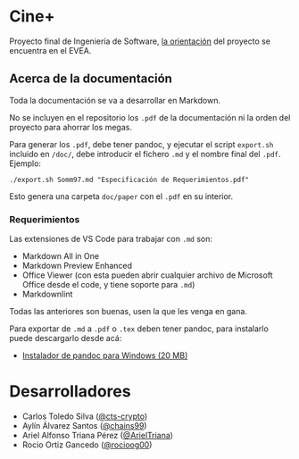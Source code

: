 # Cine+

Proyecto final de Ingeniería de Software, [la orientación](https://evea.uh.cu/mod/resource/view.php?id=11766) del proyecto se encuentra en el EVEA.

## Acerca de la documentación

Toda la documentación se va a desarrollar en Markdown.

No se incluyen en el repositorio los `.pdf` de la documentación ni la orden del proyecto para ahorrar los megas. 

Para generar los `.pdf`, debe tener pandoc, y ejecutar el script `export.sh` incluido en `/doc/`, debe introducir el fichero `.md` y el nombre final del `.pdf`. Ejemplo:

```
./export.sh Somm97.md "Especificación de Requerimientos.pdf"
```

Esto genera una carpeta `doc/paper` con el `.pdf` en su interior.

### Requerimientos

Las extensiones de VS Code para trabajar  con `.md` son:

* Markdown All in One
* Markdown Preview Enhanced
* Office Viewer (con esta pueden abrir cualquier archivo de Microsoft Office desde el code, y tiene soporte para `.md`)
* Markdownlint

Todas las anteriores son buenas, usen la que les venga en gana.

Para exportar de `.md` a `.pdf` o `.tex` deben tener pandoc, para instalarlo puede descargarlo desde acá:

* [Instalador de pandoc para Windows (20 MB)](https://github.com/jgm/pandoc/releases/download/2.13/pandoc-2.13-windows-x86_64.msi)




# Desarrolladores

* Carlos Toledo Silva ([@cts-crypto](https://github.com/cts-crypto))
* Aylín Álvarez Santos ([@chains99](https://github.com/chains99))
* Ariel Alfonso Triana Pérez ([@ArielTriana](https://github.com/ArielTriana))
* Rocio Ortiz Gancedo ([@rocioog00](https://github.com/rocioog00))